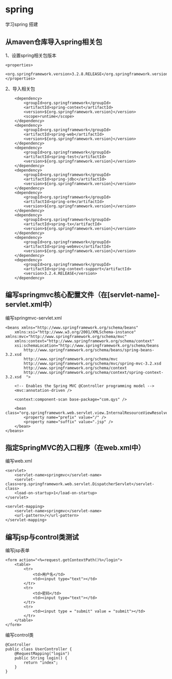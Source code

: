 # spring    
学习spring 搭建       
## 从maven仓库导入spring相关包
1、设置spring相关包版本

	<properties>
		<org.springframework.version>3.2.8.RELEASE</org.springframework.version>    
	</properties>

2、导入相关包

		<dependency>
			<groupId>org.springframework</groupId>
			<artifactId>spring-context</artifactId>
			<version>${org.springframework.version}</version>
			<scope>runtime</scope>
		</dependency>
		<dependency>
			<groupId>org.springframework</groupId>
			<artifactId>spring-web</artifactId>
			<version>${org.springframework.version}</version>
		</dependency>
		<dependency>
			<groupId>org.springframework</groupId>
			<artifactId>spring-test</artifactId>
			<version>${org.springframework.version}</version>
		</dependency>
		<dependency>
			<groupId>org.springframework</groupId>
			<artifactId>spring-jdbc</artifactId>
			<version>${org.springframework.version}</version>
		</dependency>
		<dependency>
			<groupId>org.springframework</groupId>
			<artifactId>spring-orm</artifactId>
			<version>${org.springframework.version}</version>
		</dependency>
		<dependency>
			<groupId>org.springframework</groupId>
			<artifactId>spring-tx</artifactId>
			<version>${org.springframework.version}</version>
		</dependency>
		<dependency>
			<groupId>org.springframework</groupId>
			<artifactId>spring-webmvc</artifactId>
			<version>${org.springframework.version}</version>
		</dependency>
		<dependency>
			<groupId>org.springframework</groupId>
			<artifactId>spring-context-support</artifactId>
			<version>3.2.4.RELEASE</version>
		</dependency>

## 编写springmvc核心配置文件（在[servlet-name]-servlet.xml中）  

编写springmvc-servlet.xml

	<beans xmlns="http://www.springframework.org/schema/beans"      
		xmlns:xsi="http://www.w3.org/2001/XMLSchema-instance"     		xmlns:mvc="http://www.springframework.org/schema/mvc"     
		xmlns:context="http://www.springframework.org/schema/context"     
		xsi:schemaLocation="http://www.springframework.org/schema/beans    
			http://www.springframework.org/schema/beans/spring-beans-3.2.xsd 
			http://www.springframework.org/schema/mvc 
			http://www.springframework.org/schema/mvc/spring-mvc-3.2.xsd 
			http://www.springframework.org/schema/context 
			http://www.springframework.org/schema/context/spring-context-3.2.xsd  ">
			
		<!-- Enables the Spring MVC @Controller programming model -->  
		<mvc:annotation-driven />  
		
		<context:component-scan base-package="com.qys" />  
			
		<bean class="org.springframework.web.servlet.view.InternalResourceViewResolver">  
			<property name="prefix" value="/" />  
			<property name="suffix" value=".jsp" />  
		</bean>  
	</beans>    
	

## 指定SpringMVC的入口程序（在web.xml中） 

编写web.xml

	<servlet>
		<servlet-name>springmvc</servlet-name>
		<servlet-class>org.springframework.web.servlet.DispatcherServlet</servlet-class>
		<load-on-startup>1</load-on-startup>
	</servlet>
	
	<servlet-mapping>
		<servlet-name>springmvc</servlet-name>
		<url-pattern>/</url-pattern>
	</servlet-mapping>
	
	
## 编写jsp与control类测试

编写jsp表单

	<form action="<%=request.getContextPath()%>/login">
		<table>
			<tr>
				<td>用户名</td>
				<td><input type="text"></td>
			</tr>
			<tr>
				<td>密码</td>
				<td><input type="text"></td>
			</tr>
			<tr>
				<td><input type = "submit" value = "submit"></td>
			</tr>
		</table>
	</form>
	
编写control类

	@Controller
	public class UserController {
		@RequestMapping("login")
		public String login() {
			return "index";
		}
	}

	
	

